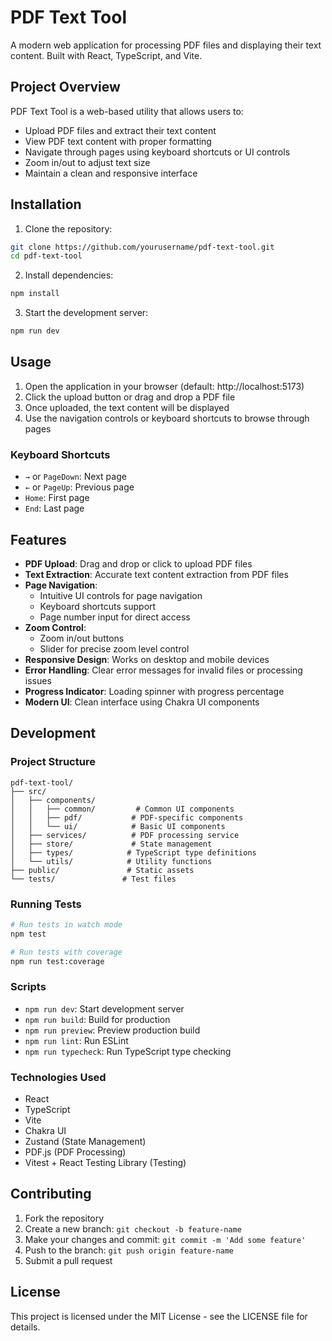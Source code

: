 # PDF Text Tool

A modern web application for processing PDF files and displaying their text content. Built with React, TypeScript, and Vite.

## Project Overview

PDF Text Tool is a web-based utility that allows users to:
- Upload PDF files and extract their text content
- View PDF text content with proper formatting
- Navigate through pages using keyboard shortcuts or UI controls
- Zoom in/out to adjust text size
- Maintain a clean and responsive interface

## Installation

1. Clone the repository:
```bash
git clone https://github.com/yourusername/pdf-text-tool.git
cd pdf-text-tool
```

2. Install dependencies:
```bash
npm install
```

3. Start the development server:
```bash
npm run dev
```

## Usage

1. Open the application in your browser (default: http://localhost:5173)
2. Click the upload button or drag and drop a PDF file
3. Once uploaded, the text content will be displayed
4. Use the navigation controls or keyboard shortcuts to browse through pages

### Keyboard Shortcuts

- `→` or `PageDown`: Next page
- `←` or `PageUp`: Previous page
- `Home`: First page
- `End`: Last page

## Features

- **PDF Upload**: Drag and drop or click to upload PDF files
- **Text Extraction**: Accurate text content extraction from PDF files
- **Page Navigation**: 
  - Intuitive UI controls for page navigation
  - Keyboard shortcuts support
  - Page number input for direct access
- **Zoom Control**: 
  - Zoom in/out buttons
  - Slider for precise zoom level control
- **Responsive Design**: Works on desktop and mobile devices
- **Error Handling**: Clear error messages for invalid files or processing issues
- **Progress Indicator**: Loading spinner with progress percentage
- **Modern UI**: Clean interface using Chakra UI components

## Development

### Project Structure

```
pdf-text-tool/
├── src/
│   ├── components/
│   │   ├── common/         # Common UI components
│   │   ├── pdf/           # PDF-specific components
│   │   └── ui/            # Basic UI components
│   ├── services/          # PDF processing service
│   ├── store/             # State management
│   ├── types/            # TypeScript type definitions
│   └── utils/            # Utility functions
├── public/               # Static assets
└── tests/               # Test files
```

### Running Tests

```bash
# Run tests in watch mode
npm test

# Run tests with coverage
npm run test:coverage
```

### Scripts

- `npm run dev`: Start development server
- `npm run build`: Build for production
- `npm run preview`: Preview production build
- `npm run lint`: Run ESLint
- `npm run typecheck`: Run TypeScript type checking

### Technologies Used

- React
- TypeScript
- Vite
- Chakra UI
- Zustand (State Management)
- PDF.js (PDF Processing)
- Vitest + React Testing Library (Testing)

## Contributing

1. Fork the repository
2. Create a new branch: `git checkout -b feature-name`
3. Make your changes and commit: `git commit -m 'Add some feature'`
4. Push to the branch: `git push origin feature-name`
5. Submit a pull request

## License

This project is licensed under the MIT License - see the LICENSE file for details.
